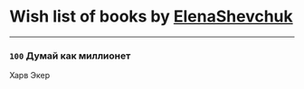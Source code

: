 # Wish list of books by [ElenaShevchuk](https://www.facebook.com/app_scoped_user_id/1190249387686387/)
---

### `100` Думай как миллионет
Харв Экер

